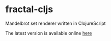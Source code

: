 # fractal-cljs

Mandelbrot set renderer written in ClojureScript

The latest version is available online [here](http://olecve.github.io/fractal-cljs/)
